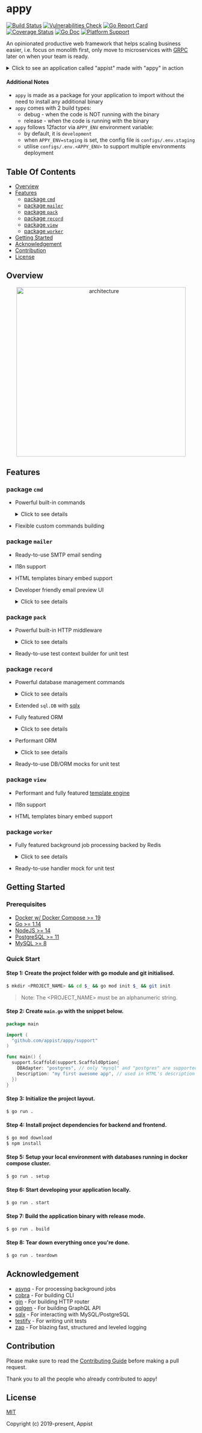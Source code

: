 # appy

[![Build Status](https://github.com/appist/appy/workflows/Unit%20Test/badge.svg)](https://github.com/appist/appy/actions?workflow=Unit+Test)
[![Vulnerabilities Check](https://github.com/appist/appy/workflows/Vulnerabilities%20Check/badge.svg)](https://github.com/appist/appy/actions?workflow=Vulnerabilities+Check)
[![Go Report Card](https://goreportcard.com/badge/github.com/appist/appy)](https://goreportcard.com/report/github.com/appist/appy)
[![Coverage Status](https://img.shields.io/codecov/c/gh/appist/appy.svg?logo=codecov)](https://codecov.io/gh/appist/appy)
[![Go Doc](http://img.shields.io/badge/godoc-reference-5272B4.svg)](https://pkg.go.dev/github.com/appist/appy?tab=doc)
[![Platform Support](https://img.shields.io/badge/platform-macos%20%7C%20linux%20%7C%20windows-blue)](https://github.com/appist/appy)

An opinionated productive web framework that helps scaling business easier, i.e. focus on monolith first, only move to microservices with [GRPC](https://grpc.io/) later on when your team is ready.

<details>
  <summary>Click to see an application called "appist" made with "appy" in action</summary>

  <p align="center">
    <img width="48%" alt="Debug Mode" src=".github/assets/debug.gif">&nbsp;&nbsp;&nbsp;&nbsp;
    <img width="48%" alt="Release Mode" src=".github/assets/release.gif">
  </p>
</details>

#### Additional Notes

- `appy` is made as a package for your application to import without the need to install any additional binary
- `appy` comes with 2 build types:
  - debug - when the code is NOT running with the binary
  - release - when the code is running with the binary
- `appy` follows 12factor via `APPY_ENV` environment variable:
  - by default, it is `development`
  - when `APPY_ENV=staging` is set, the config file is `configs/.env.staging`
  - utilise `configs/.env.<APPY_ENV>` to support multiple environments deployment

## Table Of Contents

- [Overview](#overview)
- [Features](#features)
  - [package `cmd`](#package-cmd)
  - [package `mailer`](#package-mailer)
  - [package `pack`](#package-pack)
  - [package `record`](#package-record)
  - [package `view`](#package-view)
  - [package `worker`](#package-worker)
- [Getting Started](#getting-started)
- [Acknowledgement](#acknowledgement)
- [Contribution](#contribution)
- [License](#license)

## Overview

<p align="center">
  <img height="450px" alt="architecture" src="./.github/assets/architecture.png" />
</p>

## Features

### package `cmd`

- Powerful built-in commands
  <details>
    <summary>Click to see details</summary>

    ```bash
    My first awesome web application in Go.

    Usage:
      myapp [command]

    Available Commands:
      build             Compile the static assets into go files and build the release build binary (only available in debug build)
      config:dec        Decrypt a config value using the secret in `configs/<APPY_ENV>.key` or `APPY_MASTER_KEY` (only available in debug build)
      config:enc        Encrypt a config value using the secret in `configs/<APPY_ENV>.key` or `APPY_MASTER_KEY` (only available in debug build)
      db:create         Create all databases for the current environment
      db:drop           Drop all databases for the current environment
      db:migrate        Migrate the database(default: all, use --database to specify the target database) for the current environment
      db:migrate:status List all the database migration status(default: all, use --database to specify the target database) for the current environment
      db:rollback       Rollback the database(default: primary, use --database to specify the target database) to previous version for the current environment
      db:schema:dump    Dump all the databases schema for the current environment (only available in debug build)
      db:schema:load    Load all the databases schema for the current environment
      db:seed           Seed all databases for the current environment
      dc:down           Tear down the docker compose cluster
      dc:restart        Restart services that are defined in `.docker/docker-compose.yml`
      dc:up             Create and start containers that are defined in `.docker/docker-compose.yml`
      gen:migration     Generate database migration file(default: primary, use --database to specify the target database) for the current environment (only available in debug build)
      help              Help about any command
      middleware        List all the global middleware
      routes            List all the server-side routes
      secret            Generate a cryptographically secure secret key for encrypting cookie, CSRF token and config
      serve             Run the HTTP/HTTPS web server without `webpack-dev-server`
      setup             Run dc:up/db:create/db:schema:load/db:seed to setup the datastore with seed data
      ssl:setup         Generate and install the locally trusted SSL certs using `mkcert`
      ssl:teardown      Uninstall the locally trusted SSL certs using `mkcert`
      start             Run the HTTP/HTTPS web server with `webpack-dev-server` in development watch mode (only available in debug build)
      teardown          Tear down the docker compose cluster
      work              Run the worker to process background jobs

    Flags:
      -h, --help      help for myapp
      -v, --version   version for myapp

    Use "myapp [command] --help" for more information about a command.
    ```
  </details>

- Flexible custom commands building

### package `mailer`

- Ready-to-use SMTP email sending

- I18n support

- HTML templates binary embed support

- Developer friendly email preview UI
  <details>
    <summary>Click to see details</summary>

    <p align="center">
      <img height="450px" alt="Preview UI" src="./.github/assets/mailer_preview_ui.png" />
    </p>
  </details>

### package `pack`

- Powerful built-in HTTP middleware
  <details>
    <summary>Click to see details</summary>

    - API Only<br>
      Remove `Set-Cookie` response header if the `X-API-ONLY: 1` request header is sent.

    - CSRF<br>
      Protect cookies from `Cross-Site Request Forgery` by including/validating a token in the cookie across requests.

    - GZIP Compress<br>
      Compress the responses before returning it to the clients.

    - Health Check<br>
      Provide the HTTP GET endpoint for health check purpose.

    - I18n<br>
      Provide I18n support which the translations are stored in `<PROJECT_NAME>/pkg/locales/*.yml`.

    - Logger<br>
      Provide logger support.

    - Mailer<br>
      Provide mailer support which the views templates are stored in `<PROJECT_NAME>/pkg/views/mailers/**/*.{html,txt}`.

    - Prerender<br>
      Prerender and return the SPA page rendered by Chrome if the HTTP request is coming from the search engines.

    - Real IP<br>
      Retrieves the client's real IP address via `X-FORWARDED-FOR` or `X-REAL-IP` HTTP request header.

    - Recovery<br>
      Recover the HTTP request from panic and return 500 error page.

    - Request ID<br>
      Generate UUID v4 string for every HTTP request.

    - Request Logger<br>
      Log the HTTP request information.

    - Secure<br>
      Provide the standard HTTP security guards.

    - Session<br>
      Provide session management using cookie/redis.

    - SPA<br>
      Provide SPA hosting with specific path.

    - View Engine<br>
      Provide server-side HTML template rendering.
  </details>

- Ready-to-use test context builder for unit test

### package `record`

- Powerful database management commands
  <details>
    <summary>Click to see details</summary>

    ```bash
    db:create         Create all databases for the current environment
    db:drop           Drop all databases for the current environment
    db:migrate        Migrate the database(default: all, use --database to specify the target database) for the current environment
    db:migrate:status List all the database migration status(default: all, use --database to specify the target database) for the current environment
    db:rollback       Rollback the database(default: primary, use --database to specify the target database) to previous version for the current environment
    db:schema:dump    Dump all the databases schema for the current environment (only available in debug build)
    db:schema:load    Load all the databases schema for the current environment
    db:seed           Seed all databases for the current environment
    ```
  </details>

- Extended `sql.DB` with [sqlx](https://github.com/jmoiron/sqlx)

- Fully featured ORM
  <details>
    <summary>Click to see details</summary>

    - Master/Replica switch
    - Soft delete
    - Associations (Work In Progress)
      - Has One
      - Has Many
      - Belongs To
      - Many To Many
      - Polymorphism
      - Preload
      - Eager Load
    - Callbacks
      - BeforeValidate/AfterValidate
      - BeforeCreate/AfterCreate
      - BeforeDelete/AfterDelete
      - BeforeUpdate/AfterUpdate
      - BeforeCommit/AfterCreateCommit/AfterDeleteCommit/AfterUpdateCommit
      - BeforeRollback/AfterRollback
    - Composite primary keys
    - Execution with context
    - SQL query builder/logger/inspector
    - Transactions
    - Validations with I18n support
  </details>

- Performant ORM
  <details>
    <summary>Click to see details</summary>

    ```bash
    go test -run=NONE -bench . -benchmem -benchtime 10s -failfast ./record
    goos: darwin
    goarch: amd64
    pkg: github.com/appist/appy/record
    BenchmarkInsertRaw-4                1239          10103533 ns/op              88 B/op          5 allocs/op
    BenchmarkInsertDB-4                  898          11351591 ns/op            1548 B/op         19 allocs/op
    BenchmarkInsertORM-4                 826          13826999 ns/op           15338 B/op        283 allocs/op
    BenchmarkInsertMultiRaw-4            529          21830643 ns/op          107896 B/op        415 allocs/op
    BenchmarkInsertMultiDB-4             481          20931749 ns/op          166302 B/op        441 allocs/op
    BenchmarkInsertMultiORM-4            471          23261618 ns/op          791677 B/op       3872 allocs/op
    BenchmarkUpdateRaw-4                 903          13807008 ns/op            1064 B/op         21 allocs/op
    BenchmarkUpdateDB-4                 1008          13577352 ns/op            3677 B/op         52 allocs/op
    BenchmarkUpdateORM-4                 788          13923442 ns/op            8920 B/op        233 allocs/op
    BenchmarkReadRaw-4                  2162           4723198 ns/op            1810 B/op         47 allocs/op
    BenchmarkReadDB-4                   2263           5300805 ns/op            3257 B/op         69 allocs/op
    BenchmarkReadORM-4                  2259           5184327 ns/op            6911 B/op        230 allocs/op
    BenchmarkReadSliceRaw-4             2210           5871991 ns/op           23088 B/op       1331 allocs/op
    BenchmarkReadSliceDB-4              2197           5752959 ns/op           25070 B/op       1353 allocs/op
    BenchmarkReadSliceORM-4             1864           6249231 ns/op          246630 B/op       1526 allocs/op
    PASS
    ok      github.com/appist/appy/record   344.692s
    ```
  </details>





- Ready-to-use DB/ORM mocks for unit test

### package `view`

- Performant and fully featured [template engine](https://github.com/CloudyKit/jet)

- I18n support

- HTML templates binary embed support

### package `worker`

- Fully featured background job processing backed by Redis
  <details>
    <summary>Click to see details</summary>

    - Cron jobs (Work In Progress)
    - Expiring jobs
    - Unique jobs
    - Scheduled jobs
    - Error handling
    - Middleware
    - Responsive Web UI + Authorization + Search (Work In Progress)
    - Strict/Weighted priority queues
  </details>

- Ready-to-use handler mock for unit test

## Getting Started

### Prerequisites

* [Docker w/ Docker Compose >= 19](https://www.docker.com/products/docker-desktop)
* [Go >= 1.14](https://golang.org/dl/)
* [NodeJS >= 14](https://nodejs.org/en/download/)
* [PostgreSQL >= 11](https://www.postgresql.org/download/)
* [MySQL >= 8](https://www.mysql.com/downloads/)

### Quick Start

#### Step 1: Create the project folder with go module and git initialised.

```bash
$ mkdir <PROJECT_NAME> && cd $_ && go mod init $_ && git init
```


> Note: The <PROJECT_NAME> must be an alphanumeric string.

#### Step 2: Create `main.go` with the snippet below.

```go
package main

import (
  "github.com/appist/appy/support"
)

func main() {
  support.Scaffold(support.ScaffoldOption{
    DBAdapter: "postgres", // only "mysql" and "postgres" are supported
    Description: "my first awesome app", // used in HTML's description meta tag, package.json and CLI help
  })
}
```

#### Step 3: Initialize the project layout.

```bash
$ go run .
```

#### Step 4: Install project dependencies for backend and frontend.

```bash
$ go mod download
$ npm install
```

#### Step 5: Setup your local environment with databases running in docker compose cluster.

```bash
$ go run . setup
```

#### Step 6: Start developing your application locally.

```bash
$ go run . start
```

#### Step 7: Build the application binary with release mode.

```bash
$ go run . build
```

#### Step 8: Tear down everything once you're done.

```bash
$ go run . teardown
```

## Acknowledgement

- [asynq](https://github.com/hibiken/asynq) - For processing background jobs
- [cobra](https://github.com/spf13/cobra) - For building CLI
- [gin](https://github.com/gin-gonic/gin) - For building HTTP router
- [gqlgen](https://gqlgen.com/) - For building GraphQL API
- [sqlx](https://github.com/jmoiron/sqlx) - For interacting with MySQL/PostgreSQL
- [testify](https://github.com/stretchr/testify) - For writing unit tests
- [zap](https://github.com/uber-go/zap) - For blazing fast, structured and leveled logging

## Contribution

Please make sure to read the [Contributing Guide](https://github.com/appist/appy/blob/master/.github/CONTRIBUTING.md) before making a pull request.

Thank you to all the people who already contributed to appy!

## License

[MIT](http://opensource.org/licenses/MIT)

Copyright (c) 2019-present, Appist
